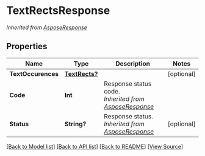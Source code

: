 # TextRectsResponse


*Inherited from [AsposeResponse](AsposeResponse.md)*
## Properties
Name | Type | Description | Notes
------------ | ------------- | ------------- | -------------
**TextOccurences** | [**TextRects?**](TextRects.md) |  | [optional]
**Code** | **Int** | Response status code.<br />*Inherited from [AsposeResponse](AsposeResponse.md)* | 
**Status** | **String?** | Response status.<br />*Inherited from [AsposeResponse](AsposeResponse.md)* | [optional]

[[Back to Model list]](../README.md#documentation-for-models) [[Back to API list]](../README.md#documentation-for-api-endpoints) [[Back to README]](../README.md) [[View Source]](../AsposePdfCloud/Models/TextRectsResponse.swift)

